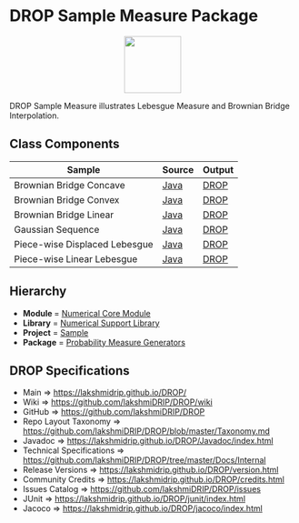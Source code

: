 # DROP Sample Measure Package

<p align="center"><img src="https://github.com/lakshmiDRIP/DROP/blob/master/DRIP_Logo.gif?raw=true" width="100"></p>

DROP Sample Measure illustrates Lebesgue Measure and Brownian Bridge Interpolation.


## Class Components

 |             Sample            | Source | Output |
 |-------------------------------|--------|--------|
 | Brownian Bridge Concave       | [Java](https://github.com/lakshmiDRIP/DROP/tree/master/src/main/java/org/drip/sample/measure/BrownianBridgeConcave.java) | [DROP](https://github.com/lakshmiDRIP/DROP/blob/master/drop/org/drip/sample/measure/BrownianBridgeConcave.drop) |
 | Brownian Bridge Convex        | [Java](https://github.com/lakshmiDRIP/DROP/tree/master/src/main/java/org/drip/sample/measure/BrownianBridgeConvex.java) | [DROP](https://github.com/lakshmiDRIP/DROP/blob/master/drop/org/drip/sample/measure/BrownianBridgeConvex.drop) |
 | Brownian Bridge Linear        | [Java](https://github.com/lakshmiDRIP/DROP/tree/master/src/main/java/org/drip/sample/measure/BrownianBridgeLinear.java) | [DROP](https://github.com/lakshmiDRIP/DROP/blob/master/drop/org/drip/sample/measure/BrownianBridgeLinear.drop) |
 | Gaussian Sequence             | [Java](https://github.com/lakshmiDRIP/DROP/tree/master/src/main/java/org/drip/sample/measure/GaussianSequence.java) | [DROP](https://github.com/lakshmiDRIP/DROP/blob/master/drop/org/drip/sample/measure/GaussianSequence.drop) |
 | Piece-wise Displaced Lebesgue | [Java](https://github.com/lakshmiDRIP/DROP/tree/master/src/main/java/org/drip/sample/measure/PiecewiseDisplacedLebesgue.java) | [DROP](https://github.com/lakshmiDRIP/DROP/blob/master/drop/org/drip/sample/measure/PiecewiseDisplacedLebesgue.drop) |
 | Piece-wise Linear Lebesgue    | [Java](https://github.com/lakshmiDRIP/DROP/tree/master/src/main/java/org/drip/sample/measure/PiecewiseLinearLebesgue.java) | [DROP](https://github.com/lakshmiDRIP/DROP/blob/master/drop/org/drip/sample/measure/PiecewiseLinearLebesgue.drop) |


## Hierarchy

 <ul>
	<li><b>Module </b> = <a href = "https://github.com/lakshmiDRIP/DROP/tree/master/NumericalCore.md">Numerical Core Module</a></li>
	<li><b>Library</b> = <a href = "https://github.com/lakshmiDRIP/DROP/tree/master/NumericalSupportLibrary.md">Numerical Support Library</a></li>
	<li><b>Project</b> = <a href = "https://github.com/lakshmiDRIP/DROP/tree/master/src/main/java/org/drip/sample/README.md">Sample</a></li>
	<li><b>Package</b> = <a href = "https://github.com/lakshmiDRIP/DROP/tree/master/src/main/java/org/drip/sample/measure/README.md">Probability Measure Generators</a></li>
 </ul>


## DROP Specifications

 * Main                     => https://lakshmidrip.github.io/DROP/
 * Wiki                     => https://github.com/lakshmiDRIP/DROP/wiki
 * GitHub                   => https://github.com/lakshmiDRIP/DROP
 * Repo Layout Taxonomy     => https://github.com/lakshmiDRIP/DROP/blob/master/Taxonomy.md
 * Javadoc                  => https://lakshmidrip.github.io/DROP/Javadoc/index.html
 * Technical Specifications => https://github.com/lakshmiDRIP/DROP/tree/master/Docs/Internal
 * Release Versions         => https://lakshmidrip.github.io/DROP/version.html
 * Community Credits        => https://lakshmidrip.github.io/DROP/credits.html
 * Issues Catalog           => https://github.com/lakshmiDRIP/DROP/issues
 * JUnit                    => https://lakshmidrip.github.io/DROP/junit/index.html
 * Jacoco                   => https://lakshmidrip.github.io/DROP/jacoco/index.html

